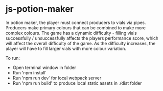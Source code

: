# js-potion-maker

In potion maker, the player must connect producers to vials via pipes. Producers make primary colours that can be combined to make more
complex colours.
The game has a dynamic difficulty - filling vials successfully / unsuccessfully affects the players performance score, which will affect
the overall difficulty of the game. As the difficulty increases, the player will have to fill larger vials with more colour variation. 



To run: 
- Open terminal window in folder
- Run 'npm install'
- Run 'npm run dev' for local webpack server
- Run 'npm run build' to produce local static assets in ./dist folder
